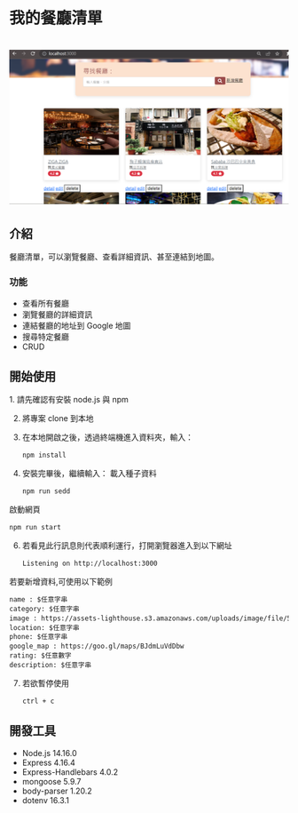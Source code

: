 
<h1>我的餐廳清單<h1>
  
![cv](./public/stylesheets/a7.png)

<h2>介紹</h2>
餐廳清單，可以瀏覽餐廳、查看詳細資訊、甚至連結到地圖。
<h3>功能</h3>

- 查看所有餐廳
- 瀏覽餐廳的詳細資訊
- 連結餐廳的地址到 Google 地圖
- 搜尋特定餐廳
- CRUD

<h2>開始使用</h2>
1. 請先確認有安裝 node.js 與 npm

2. 將專案 clone 到本地
   
3. 在本地開啟之後，透過終端機進入資料夾，輸入：

   ```bash
   npm install
   ```

4. 安裝完畢後，繼續輸入：
載入種子資料
   ```bash
   npm run sedd
   ```

啟動網頁
   ```bash
   npm run start
   ```

6. 若看見此行訊息則代表順利運行，打開瀏覽器進入到以下網址

   ```bash
   Listening on http://localhost:3000
   ```
若要新增資料,可使用以下範例
   ```bash
   name : $任意字串
   category: $任意字串
   image : https://assets-lighthouse.s3.amazonaws.com/uploads/image/file/5635/01.jpg
   location: $任意字串
   phone: $任意字串
   google_map : https://goo.gl/maps/BJdmLuVdDbw
   rating: $任意數字
   description: $任意字串
   ```

7. 若欲暫停使用

   ```bash
   ctrl + c
   ```
<h2>開發工具</h2>

- Node.js 14.16.0
- Express 4.16.4
- Express-Handlebars 4.0.2
- mongoose 5.9.7
- body-parser 1.20.2
- dotenv 16.3.1

